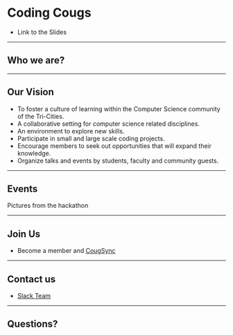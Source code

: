 # Coding Cougs
* Link to the Slides

---

## Who we are?


---

## Our Vision
* To foster a culture of learning within the Computer Science community of the Tri-Cities.
* A collaborative setting for computer science related disciplines.
* An environment to explore new skills. 
* Participate in small and large scale coding projects.
* Encourage members to seek out opportunities that will expand their knowledge.
* Organize talks and events by students, faculty and community guests.

---

## Events
Pictures from the hackathon


---

## Join Us
* Become a member and [CougSync](https://orgsync.com/158673/chapter)

---

## Contact us
* [Slack Team](https://codingcougs.slack.com)

---

## Questions?

